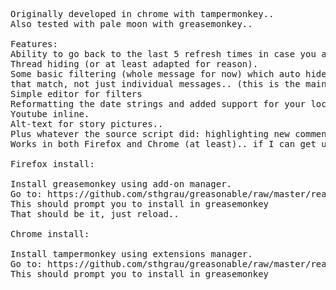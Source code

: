 <PRE>
Originally developed in chrome with tampermonkey..
Also tested with pale moon with greasemonkey..

Features:
Ability to go back to the last 5 refresh times in case you accidentally refresh before finishing.
Thread hiding (or at least adapted for reason).
Some basic filtering (whole message for now) which auto hides threads
that match, not just individual messages.. (this is the main thing I wanted)
Simple editor for filters
Reformatting the date strings and added support for your local time.
Youtube inline.
Alt-text for story pictures..
Plus whatever the source script did: highlighting new comments, adding floating bar to jump to new comments.
Works in both Firefox and Chrome (at least).. if I can get user-scripts to work on others, I will test them too...

Firefox install:

Install greasemonkey using add-on manager.
Go to: https://github.com/sthgrau/greasonable/raw/master/reason.user.js
This should prompt you to install in greasemonkey
That should be it, just reload..

Chrome install:

Install tampermonkey using extensions manager.
Go to: https://github.com/sthgrau/greasonable/raw/master/reason.user.js
This should prompt you to install in greasemonkey
</PRE>
